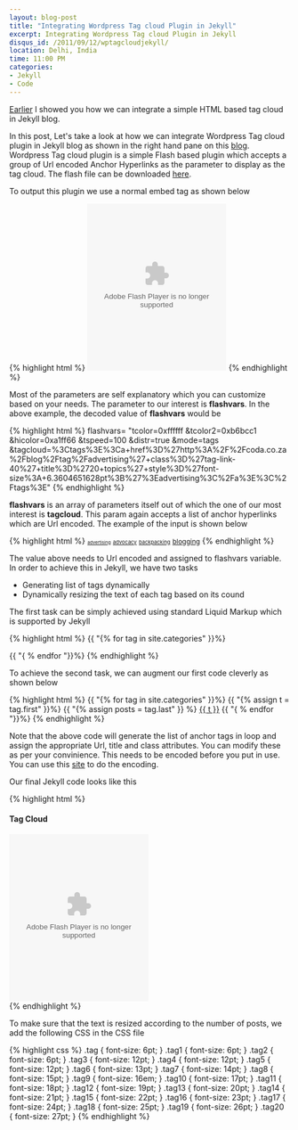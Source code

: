 ```yaml
---
layout: blog-post
title: "Integrating Wordpress Tag cloud Plugin in Jekyll"
excerpt: Integrating Wordpress Tag cloud Plugin in Jekyll
disqus_id: /2011/09/12/wptagcloudjekyll/
location: Delhi, India
time: 11:00 PM
categories:
- Jekyll
- Code
---
```



[Earlier](http://localhost:4000/blog/2011/06/11/tagcloudjekyll.html) I showed you how we can integrate a simple HTML based tag cloud in Jekyll blog.

In this post, Let's take a look at how we can integrate Wordpress Tag cloud plugin in Jekyll blog as shown in the right hand pane on this [blog](/blog).
Wordpress Tag cloud plugin is a simple Flash based plugin which accepts a group of Url encoded Anchor Hyperlinks as the parameter to display as the tag cloud.
The flash file can be downloaded [here](/files/tagcloud.swf).

To output this plugin we use a normal embed tag as shown below

{% highlight html %}
<embed type="application/x-shockwave-flash" 
src="/files/tagcloud.swf" 
id="tagcloudflash" 
name="tagcloudflash" 
bgcolor="#474c52" 
quality="high" 
wmode="transparent"
allowscriptaccess="always"
flashvars="tcolor=0xffffff&amp;tcolor2=0xb6bcc1&amp;hicolor=0xa1ff66&amp;tspeed=100&amp;distr=true&amp;mode=tags&amp;tagcloud=%3Ctags%3E%3Ca+href%3D%27http%3A%2F%2Fcoda.co.za%2Fblog%2Ftag%2Fadvertising%27+class%3D%27tag-link-40%27+title%3D%2720+topics%27+style%3D%27font-size%3A+6.36046511628pt%3B%27%3Eadvertising%3C%2Fa%3E%3C%2Ftags%3E" 
height="300" width="250"></embed>
{% endhighlight %}

Most of the parameters are self explanatory which you can customize based on your needs. The parameter to our interest is **flashvars**. In the above example, the decoded value of **flashvars** would be

{% highlight html %}
flashvars=
"tcolor=0xffffff
&tcolor2=0xb6bcc1
&hicolor=0xa1ff66
&tspeed=100
&distr=true
&mode=tags
&tagcloud=%3Ctags%3E%3Ca+href%3D%27http%3A%2F%2Fcoda.co.za%2Fblog%2Ftag%2Fadvertising%27+class%3D%27tag-link-40%27+title%3D%2720+topics%27+style%3D%27font-size%3A+6.3604651628pt%3B%27%3Eadvertising%3C%2Fa%3E%3C%2Ftags%3E" 
{% endhighlight %}

**flashvars** is an array of parameters itself out of which the one of our most interest is **tagcloud**. This param again accepts a list of anchor hyperlinks which are Url encoded.
The example of the input is shown below

{% highlight html %}
<tags>
<a href='/blog/tag/advertising' class='tag-link-40' title='20 topics' style='font-size: 6pt;'>advertising</a> 
<a href='/blog/tag/advocacy' class='tag-link-41' title='25 topics' style='font-size: 7pt;'>advocacy</a> 
<a href='/blog/tag/backpacking' class='tag-link-101' title='23 topics' style='font-size: 7pt;'>backpacking</a> 
<a href='/blog/tag/blogging' class='tag-link-147' title='35 topics' style='font-size: 9pt;'>blogging</a>
</tags> 
{% endhighlight %}

The value above needs to Url encoded and assigned to flashvars variable. In order to achieve this in Jekyll, we have two tasks

* Generating list of tags dynamically
* Dynamically resizing the text of each tag based on its cound

The first task can be simply achieved using standard Liquid Markup which is supported by Jekyll


{% highlight html %}
{{ "{% for tag in site.categories" }}%}

{{ "{ % endfor "}}%}
{% endhighlight %}

To achieve the second task, we can augment our first code cleverly as shown below

{% highlight html %}
{{ "{% for tag in site.categories" }}%}
  {{ "{% assign t = tag.first" }}%}
  {{ "{% assign posts = tag.last" }} %}
	  <a class="tag tag{{ posts | size }}" title="{{ posts | size }} posts" href="/categories/{{ t | to_id }}.html">{{ t }}</a>
{{ "{ % endfor "}}%}
{% endhighlight %}

Note that the above code will generate the list of anchor tags in loop and assign the appropriate Url, title and class attributes. You can modify these as per your convinience. This needs to be encoded before you put in use. You can use this [site](http://meyerweb.com/eric/tools/dencoder/) to do the encoding.

Our final Jekyll code looks like this

{% highlight html %}
<div class="category">
	<h4>Tag Cloud</h4>

<div id="wpcumuluscontent">
	<embed 
	type="application/x-shockwave-flash" 
	src="/files/tagcloud.swf" 
	id="tagcloudflash" 
	name="tagcloudflash" 
	bgcolor="#474c52" 
	quality="high" 
	wmode="transparent" 
	allowscriptaccess="always" 
	flashvars="tcolor=0xffffff&amp;tcolor2=0xb6bcc1&amp;hicolor=0xa1ff66&amp;tspeed=100&amp;distr=true&amp;mode=tags&amp;tagcloud=%3Ctags%3E{% for tag in site.categories %}{% assign t = tag.first %}{% assign posts = tag.last %}%3Ca+style%3d%27font-size:12pt%27+class%3D%27tag tag{{ posts | size }}%27+title%3D%27{{ posts | size }}+posts%27+href%3D%27%2Fcategories%2F{{ t | to_id }}.html%27%3E{{ t }}%3C%2Fa%3E{% endfor %}%3C%2Ftags%3E" 
	height="300" 
	width="250">
	</embed>
</div>
</div>
{% endhighlight %}

To make sure that the text is resized according to the number of posts, we add the following CSS in the CSS file

{% highlight css %}
.tag { font-size: 6pt; }
.tag1 { font-size: 6pt; }
.tag2 { font-size: 6pt; }
.tag3 { font-size: 12pt; }
.tag4 { font-size: 12pt; }
.tag5 { font-size: 12pt; }
.tag6 { font-size: 13pt; }
.tag7 { font-size: 14pt; }
.tag8 { font-size: 15pt; }
.tag9 { font-size: 16em; }
.tag10 { font-size: 17pt; }
.tag11 { font-size: 18pt; }
.tag12 { font-size: 19pt; }
.tag13 { font-size: 20pt; }
.tag14 { font-size: 21pt; }
.tag15 { font-size: 22pt; }
.tag16 { font-size: 23pt; }
.tag17 { font-size: 24pt; }
.tag18 { font-size: 25pt; }
.tag19 { font-size: 26pt; }
.tag20 { font-size: 27pt; }
{% endhighlight %}
